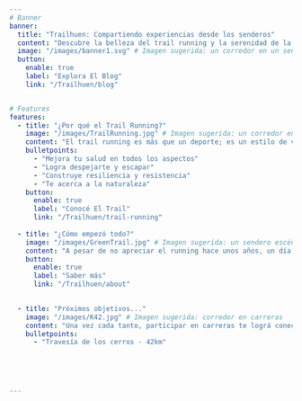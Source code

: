 ```yaml
---
# Banner
banner:
  title: "Trailhuen: Compartiendo experiencias desde los senderos"
  content: "Descubre la belleza del trail running y la serenidad de la naturaleza a través de experiencias compartidas, aventuras y relatos personales."
  image: "/images/banner1.svg" # Imagen sugerida: un corredor en un sendero montañoso.
  button:
    enable: true
    label: "Explora El Blog"
    link: "/Trailhuen/blog"


# Features
features:
  - title: "¿Por qué el Trail Running?"
    image: "/images/TrailRunning.jpg" # Imagen sugerida: un corredor en acción.
    content: "El trail running es más que un deporte; es un estilo de vida. Enfrenta el desafío, conéctate con la naturaleza y disfruta de la exploración."
    bulletpoints:
      - "Mejora tu salud en todos los aspectos"
      - "Logra despejarte y escapar"
      - "Construye resiliencia y resistencia"
      - "Te acerca a la naturaleza"
    button:
      enable: true
      label: "Conocé El Trail"
      link: "/Trailhuen/trail-running"
      
  - title: "¿Cómo empezó todo?"
    image: "/images/GreenTrail.jpg" # Imagen sugerida: un sendero escénico.
    content: "A pesar de no apreciar el running hace unos años, un día surgió el deseo de correr un maratón. Sin embargo, sabía que ese sueño, no se lograría de la noche a la mañana..."
    button:
      enable: true
      label: "Saber más"
      link: "/Trailhuen/about"

  
  - title: "Próximos objetivos..."
    image: "/images/K42.jpg" # Imagen sugerida: corredor en carreras
    content: "Una vez cada tanto, participar en carreras te lográ conectar con la inmensa comunidad del trail, y te ayuda a ver el progreso logrado. Estos abarcan mis próximos deseos:"
    bulletpoints:
      - "Travesía de los cerros - 42km"
      
    



---
```

